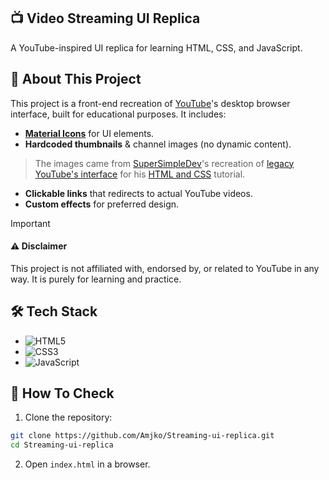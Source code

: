## 📺 Video Streaming UI Replica
A YouTube-inspired UI replica for learning HTML, CSS, and JavaScript.

## 🔷 About This Project
This project is a front-end recreation of [YouTube](https://www.youtube.com)'s desktop browser interface, built for educational purposes. It includes:
- [**Material Icons**](https://fonts.google.com/icons) for UI elements.
- **Hardcoded thumbnails** & channel images (no dynamic content).
> The images came from [SuperSimpleDev](https://www.youtube.com/@SuperSimpleDev)'s recreation of [legacy YouTube's interface](https://supersimple.dev/exercises/youtube/) for his [HTML and CSS](https://www.youtube.com/watch?v=G3e-cpL7ofc) tutorial.
- **Clickable links** that redirects to actual YouTube videos.
- **Custom effects** for preferred design.
> [!IMPORTANT]
> #### ⚠️ Disclaimer
> This project is not affiliated with, endorsed by, or related to YouTube in any way. It is purely for learning and practice.

## 🛠️ Tech Stack
- ![HTML5](https://img.shields.io/badge/html5-%23E34F26.svg?style=for-the-badge&logo=html5&logoColor=white)
- ![CSS3](https://img.shields.io/badge/css3-%231572B6.svg?style=for-the-badge&logo=css3&logoColor=white)
- ![JavaScript](https://img.shields.io/badge/javascript-%23323330.svg?style=for-the-badge&logo=javascript&logoColor=%23F7DF1E)

## 📂 How To Check
1. Clone the repository:
```sh
git clone https://github.com/Amjko/Streaming-ui-replica.git
cd Streaming-ui-replica
```
2. Open `index.html` in a browser.